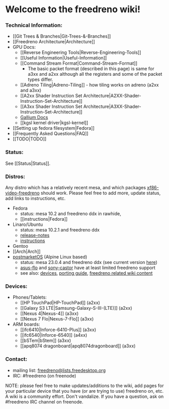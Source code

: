 # Welcome to the freedreno wiki!

### Technical Information:
* [[Git Trees & Branches|Git-Trees-&-Branches]]
* [[Freedreno Architecture|Architecture]]
* GPU Docs:
  * [[Reverse Engineering Tools|Reverse-Engineering-Tools]]
  * [[Useful Information|Useful-Information]]
  * [[Command Stream Format|Command-Stream-Format]]
     * The basic packet format (described in this page) is same for a3xx and a2xx although all the registers and some of the packet types differ.
  * [[Adreno Tiling|Adreno-Tiling]] - how tiling works on adreno (a2xx and a3xx)
  * [[A2xx Shader Instruction Set Architecture|A2XX-Shader-Instruction-Set-Architecture]]
  * [[A3xx Shader Instruction Set Architecture|A3XX-Shader-Instruction-Set-Architecture]]
  * [Gallium Docs](http://gallium.readthedocs.org/en/latest/)
  * [[kgsl kernel driver|kgsl-kernel]]
* [[Setting up fedora filesystem|Fedora]]
* [[Frequently Asked Questions|FAQ]]
* [[TODO|TODO]]

### Status:
See [[Status|Status]].

### Distros:
Any distro which has a relatively recent mesa, and which packages [xf86-video-freedreno](http://cgit.freedesktop.org/xorg/driver/xf86-video-freedreno/) should work.  Please feel free to add more, update status, add links to instructions, etc.
* Fedora
  * status: mesa 10.2 and freedreno ddx in rawhide, 
  * [[instructions|Fedora]]
* Linaro/Ubuntu
  * status: mesa 10.2.1 and freedreno ddx
  * [release-notes](http://releases.linaro.org/14.06/ubuntu/ifc6410)
  * [instructions](https://wiki.linaro.org/Boards/IFC6410)
* Gentoo
* [[Arch|Arch]]
* [postmarketOS](https://postmarketos.org) (Alpine Linux based)
  * status: mesa 23.0.4 and freedreno ddx (see current version [here](https://pkgs.alpinelinux.org/packages?name=mesa-dri-freedreno))
  * [asus-flo](https://wiki.postmarketos.org/wiki/Google_Nexus_7_2013_(asus-flo)) and [sony-castor](https://wiki.postmarketos.org/wiki/Sony_Xperia_Z2_Tablet_(sony-castor-windy)) have at least limited freedreno support
  * see also: [devices](https://wiki.postmarketos.org/wiki/Devices), [porting guide](https://wiki.postmarketos.org/wiki/Porting_to_a_new_device), [freedreno related wiki content](https://wiki.postmarketos.org/index.php?search=freedreno)

### Devices: 
* Phones/Tablets:
  * [[HP TouchPad|HP-TouchPad]] (a2xx)
  * [[Galaxy S3 LTE|Samsung-Galaxy-S-III-(LTE)]] (a2xx)
  * [[Nexus 4|Nexus-4]] (a3xx)
  * [[Nexus 7 Flo|Nexus-7-Flo]] (a3xx)
* ARM boards:
  * [[ifc6410|Inforce-6410-Plus]] (a3xx)
  * [[ifc6540|Inforce-6540]] (a4xx)
  * [[bSTem|bStem]] (a3xx)
  * [[apq8074 dragonboard|apq8074dragonboard]] (a3xx)

### Contact:
 * mailing list: [freedreno@lists.freedesktop.org](http://lists.freedesktop.org/mailman/listinfo/freedreno)
 * IRC: #freedreno (on freenode)

NOTE: please feel free to make updates/additions to the wiki, add pages for your particular device that you have (or are trying to use) freedreno on, etc.  A wiki is a community effort.  Don't vandalize.  If you have a question, ask on #freedreno IRC channel on freenode.
